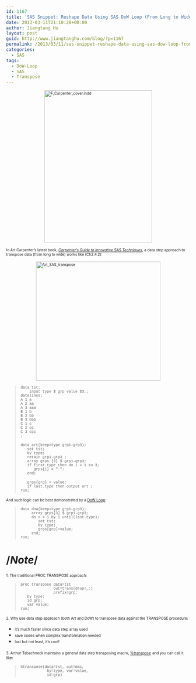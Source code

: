 ```yaml
---
id: 1167
title: 'SAS Snippet: Reshape Data Using SAS DoW Loop (From Long to Wide)'
date: 2013-03-11T21:10:28+00:00
author: Jiangtang Hu
layout: post
guid: http://www.jiangtanghu.com/blog/?p=1167
permalink: /2013/03/11/sas-snippet-reshape-data-using-sas-dow-loop-from-long-to-wide/
categories:
  - SAS
tags:
  - DoW-Loop
  - SAS
  - Transpose
---
```

[<font size="1"><img style="background-image: none; border-bottom: 0px; border-left: 0px; margin: 3px auto 5px; padding-left: 0px; padding-right: 0px; display: block; float: none; border-top: 0px; border-right: 0px; padding-top: 0px" title="F_Carpenter_cover.indd" border="0" alt="F_Carpenter_cover.indd" src="http://www.jiangtanghu.com/blog/wp-content/uploads/2013/03/Art_SAS_thumb.gif" width="295" height="416" /></font>](http://www.jiangtanghu.com/blog/wp-content/uploads/2013/03/Art_SAS.gif)

<font size="1">In Art Carpenter’s latest book, <em><a href="https://support.sas.com/pubscat/bookdetails.jsp?pc=62454">Carpenter&#8217;s Guide to Innovative SAS Techniques</a></em>, a data step approach to transpose data (from long to wide) works like (Ch2.4.2):</font>

[<font size="1"><img style="background-image: none; border-bottom: 0px; border-left: 0px; margin: 3px auto 5px; padding-left: 0px; padding-right: 0px; display: block; float: none; border-top: 0px; border-right: 0px; padding-top: 0px" title="Art_SAS_transpose" border="0" alt="Art_SAS_transpose" src="http://www.jiangtanghu.com/blog/wp-content/uploads/2013/03/Art_SAS_transpose_thumb.png" width="341" height="325" /></font>](http://www.jiangtanghu.com/blog/wp-content/uploads/2013/03/Art_SAS_transpose.png)

> <font size="1" face="Courier New">data tst; <br />&#160;&#160;&#160; input type $ grp value $3.; <br />datalines; <br />A 1 a <br />A 2 aa <br />A 3 aaa <br />B 1 b <br />B 2 bb <br />B 3 bbb <br />C 1 c <br />C 2 cc <br />C 3 ccc <br />;</font>
> 
> <font size="1" face="Courier New">data art(keep=type grp1-grp3); <br />&#160;&#160; set tst; <br />&#160;&#160; by type; <br />&#160;&#160; retain grp1-grp3 ; <br />&#160;&#160; array grps {3} $ grp1-grp3; <br />&#160;&#160; if first.type then do i = 1 to 3; <br />&#160;&#160;&#160;&#160;&#160; grps{i} = " "; <br />&#160;&#160; end;</font>
> 
> <font size="1" face="Courier New">&#160;&#160; grps{grp} = value; <br />&#160;&#160; if last.type then output art ; <br />run;</font>

<font size="1">And such logic can be best demonstrated by a </font>[<font size="1">DoW Loop</font>](http://www.jiangtanghu.com/blog/2012/10/20/dow-loop-dorfman/)<font size="1">:</font>

> <font size="1"><font face="Courier New">data dow(keep=type grp1-grp3); <br />&#160;&#160;&#160;&#160; array grps[3] $ grp1-grp3; <br />&#160;&#160;&#160;&#160; do _n_ = 1 by 1 until(last.type); <br />&#160;&#160;&#160;&#160;&#160;&#160;&#160; set tst; <br />&#160;&#160;&#160;&#160;&#160;&#160;&#160; by type; <br />&#160;&#160;&#160;&#160;&#160;&#160;&#160; grps[grp]=value; <br />&#160;&#160;&#160;&#160; end; <br />run;</font> </font>

# <font style="font-weight: bold">/*Note*/</font>

<font size="1">1. The traditional PROC TRANSPOSE approach:</font>

> <font size="1" face="Courier New">proc transpose data=tst <br />&#160;&#160;&#160;&#160;&#160;&#160;&#160;&#160;&#160;&#160;&#160;&#160;&#160;&#160; out=trans(drop=_:) <br />&#160;&#160;&#160;&#160;&#160;&#160;&#160;&#160;&#160;&#160;&#160;&#160;&#160;&#160; prefix=grp; <br />&#160;&#160; by type; <br />&#160;&#160; id grp; <br />&#160;&#160; var value; <br />run;</font>

<font size="1">2. Why use data step approach (both Art and DoW) to transpose data against the TRANSPOSE procedure:</font>

  * <font size="1">it’s much faster since data step array used</font>
  * <font size="1">save codes when complex transformation needed</font>
  * <font size="1">last but not least, it’s cool!</font>

<font size="1"></font>

<font size="1">3. Arthur Tabachneck maintains a general data step transposing macro, </font>[<font size="1">%transpose</font>](http://www.sascommunity.org/wiki/A_Better_Way_to_Flip_(Transpose)_a_SAS_Dataset) <font size="1">and you can call it like:</font>

> <font size="1" face="Courier New">%transpose(data=tst, out=mac, <br />&#160;&#160;&#160;&#160;&#160;&#160;&#160;&#160;&#160;&#160;&#160; by=type, var=value, <br />&#160;&#160;&#160;&#160;&#160;&#160;&#160;&#160;&#160;&#160;&#160; id=grp)</font>
